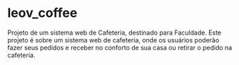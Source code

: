 # leov_coffee
Projeto de um sistema web de Cafeteria, destinado para Faculdade. Este projeto é sobre um sistema web de cafeteria, onde os usuários poderão fazer seus pedidos e receber no conforto de sua casa ou retirar o pedido na cafeteria.
